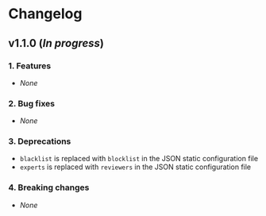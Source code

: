 # Changelog

## v1.1.0 (_In progress_)

### 1. Features

- _None_

### 2. Bug fixes

- _None_

### 3. Deprecations

- `blacklist` is replaced with `blocklist` in the JSON static configuration file
- `experts` is replaced with `reviewers` in the JSON static configuration file

### 4. Breaking changes

- _None_
